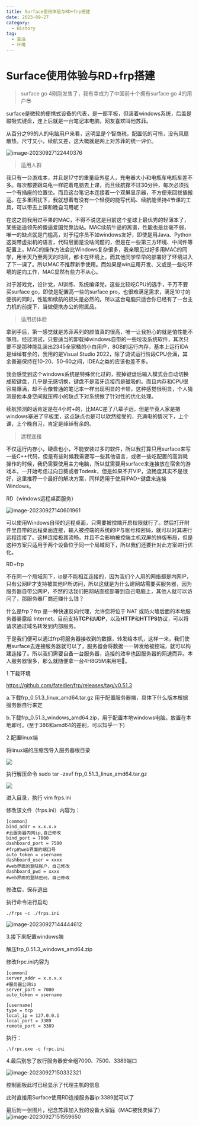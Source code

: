 ```yaml
---
title: Surface使用体验与RD+frp搭建
date: 2023-09-27
category:
  - History
tag:
  - 生活
  - 环境
---
```

# Surface使用体验与RD+frp搭建

> surface go 4刚刚发售了，我有幸成为了中国前十个拥有surface go 4的用户😎

surface是微软的便携式设备的代表，是一部平板，但装着windows系统，后盖是磁吸式键盘，连上后就是一台笔记本电脑，网友喜欢叫他苏菲。

从百分之99的人的电脑用户来看，这明显是个智商税，配置低的可怜，没有风扇散热，尺寸又小，续航又差，这大概就是网上对苏菲的统一评价。

![image-20230927122440376](https://wqby-1304194722.cos.ap-nanjing.myqcloud.com/img/image-20230927122440376.png)

> 适用人群

我只有一台游戏本，并且是17寸的重量级外星人，充电器大小和电瓶车电瓶车差不多。每次都要跟乌龟一样驼着电脑去上课，而且续航撑不过30分钟，每次必须找一个有插座的位置坐。而且这台笔记本连接着一个双屏显示器，不方便来回拔插搬运。在多重困扰下，我就想着有没有一个轻便的能写代码、续航能坚持4节课的工具，可以带去上课和晚自习用呢？

在这之前我用过苹果的MAC，不得不说这是目前这个星球上最优秀的轻薄本了，某些遥遥领先的傻逼爱国党靠边站。MAC续航牛逼的离谱，性能也是丝毫不弱，唯一的缺点就是门槛高，对于程序员不如windows友好，即使是用Java、Python这类带虚拟机的语言，代码层面是没啥问题的，但是在一些第三方环境、中间件等配置上，MAC的操作方法会比Windows复杂很多，我亲眼见过好多用MAC的同学，用半天乃至两天的时间，都卡在环境上，而其他同学早早的部署好了环境进入了下一课了。所以MAC不推荐新手使用。而如果是win应用开发、又或是一些吃环境的逆向工作，MAC显然有些力不从心。

对于游戏党，设计党，AI训练、系统编译党，这些比较吃CPU的选手，千万不要买surface go，即使是配置高一些的surface pro，也很难满足需求，满足10寸的便携的同时，性能和续航的损失是必然的。所以这台电脑只适合你已经有了一台主力机的前提下，当做便携办公的附属品。

> 适用初体验

拿到手后，第一感觉就是苏菲系列的颜值真的很高，唯一让我担心的就是怕性能不够用。经过测试，只要适当的卸载掉windows自带的一些垃圾系统软件，其次只要不是那种能乱装出2345全家桶的小白用户，8GB的运行内存，基本上运行IDA是绰绰有余的，我用的是Visual Studio 2022，除了调试运行阶段CPU会满，其余普遍保持在10-20、50-60之间，IDEA之类的应该也差不多。

我会感觉到这个windows系统是特殊优化过的，拔掉键盘后输入模式会自动切换成软键盘，几乎是无感切换，键盘不是蓝牙连接而是磁吸的。而且内存和CPU很容易爆满，却不会像普通的笔记本一样出现明显的卡顿，这种感觉很明显，个人猜测是他本身空间就压榨小的缺点下对系统做了针对性的优化处理。

续航预测的话肯定是在4小时+的，比MAC差了八辈子远，但是毕竟人家是把windows塞进了平板里，这点缺点也是可以欣然接受的，充满电的情况下，上个课，上个晚自习，肯定是绰绰有余的。

> 远程连接

不仅运行内存小，硬盘也小，不能安装过多的软件，所以我打算只用surface来写一些C++代码，但是有些时候我需要写一些其他语言，或者一些吃配置的高消耗操作的时候，我仍需要使用主力电脑，所以就需要用surface来连接放在宿舍的游戏本，一开始考虑过向日葵或者Todesk，但是如果不开VIP，流畅度其实不是很好，这里推荐一个最好的解决方案，同样适用于使用IPAD+键盘来连接Windows。

RD（windows远程桌面服务）

![image-20230927140601961](https://wqby-1304194722.cos.ap-nanjing.myqcloud.com/img/image-20230927140601961.png)

可以使用Windows自带的远程桌面，只需要被控端开启权限就行了。然后打开附件里自带的远程桌面连接，输入被控端的系统的IP与账号和密码，就可以对其进行远程连接了。这样连接极其流畅，并且不会影响被控端主机双屏的排版布局，但是这种方案只适用于两个设备位于同一个局域网下，所以我们还要针对此方案进行优化。

RD+frp

不在同一个局域网下，ip是不能相互连接的，因为我们个人用的网络都是内网IP，只有公网IP才支持被其他IP所访问，所以这就是为什么建网站需要买服务器，因为服务器自带公网IP，不然的话我们把网站直接部署到自己电脑上，其他人就可以访问了，那服务器厂商还赚什么钱？

什么是frp？frp 是一种快速反向代理，允许您将位于 NAT 或防火墙后面的本地服务器暴露给 Internet。目前支持**TCP**和**UDP**，以及**HTTP**和**HTTPS**协议，可以将请求通过域名转发到内部服务。

于是我们便可以通过frp将服务器接收到的数据，转发给本机，这样一来，我们使用surface去连接服务器就可以了，服务器会将数据一一转发给被控端，就可以构建连接了。所以我们需要自备一台服务器，连接的效率也因服务器的网速而异。本人服务器很多，那么就随便拿一台4H8G5M来用吧🤣。

1.下载环境

https://github.com/fatedier/frp/releases/tag/v0.51.3

a.下载frp_0.51.3_linux_amd64.tar.gz 用于配置服务器端，具体下什么版本根据服务器自行来定

b.下载frp_0.51.3_windows_amd64.zip，用于配置本地windows电脑。放置在本地即可。(至于386和amd64的差别，可以知乎一下)

2.配置linux端

将linux端的压缩包导入服务器根目录

![](https://wqby-1304194722.cos.ap-nanjing.myqcloud.com/img/image-20230927144306627.png)

执行解压命令 sudo tar -zxvf frp_0.51.3_linux_amd64.tar.gz

![](https://wqby-1304194722.cos.ap-nanjing.myqcloud.com/img/image-20230927144334284.png)

进入目录，执行 vim frps.ini

修改该文件（frps.ini）内容为：

```shell
[common]
bind_addr = x.x.x.x
#云服务器内网ip,自己修改
bind_port = 7000
dashboard_port = 7500
#frp的web界面的端口号
auto_token = username
dashboard_user = xxxx
#web界面的登陆账户，自己修改
dashboard_pwd = xxxx
#web界面的登陆密码，自己修改
```

修改后，保存退出

执行命令进行启动

```shell
./frps -c ./frps.ini
```

![image-20230927144444612](https://wqby-1304194722.cos.ap-nanjing.myqcloud.com/img/image-20230927144444612.png)

3.接下来配置windows端

解压frp_0.51.3_windows_amd64.zip

修改frpc.ini内容为

```shell
[common]
server_addr = x.x.x.x
#服务器公网ip
server_port = 7000
auto_token = username

[username]
type = tcp
local_ip = 127.0.0.1
local_port = 3389
remote_port = 3389
```

执行：

```shell
.\frpc.exe -c frpc.ini
```

4.最后别忘了放行服务器安全组7000、7500、3389端口

![image-20230927150332321](https://wqby-1304194722.cos.ap-nanjing.myqcloud.com/img/image-20230927150332321.png)

控制面板此时已经显示了代理主机的信息

此时直接用Surface使用RD连接服务器ip:3389就可以了

最后附一张图片，纪念苏菲加入我的设备大家庭（MAC被我卖掉了）![image-20230927151559650](https://wqby-1304194722.cos.ap-nanjing.myqcloud.com/img/image-20230927151559650.png)